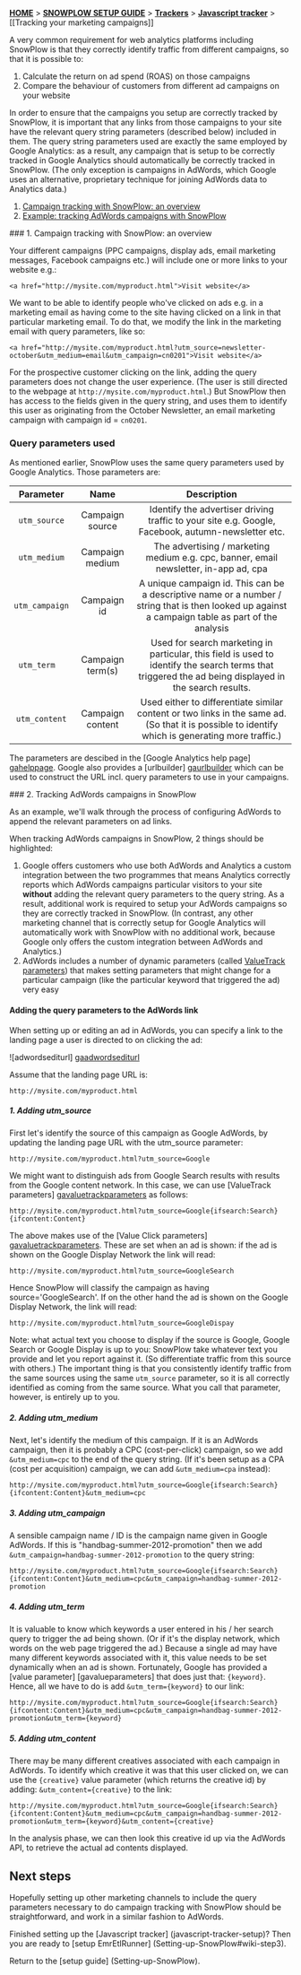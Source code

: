 [**HOME**](Home) > [**SNOWPLOW SETUP GUIDE**](Setting-up-SnowPlow) > [**Trackers**](Setting-up-a-Tracker) > [**Javascript tracker**](Javascript-tracker-setup) > [[Tracking your marketing campaigns]]

A very common requirement for web analytics platforms including SnowPlow is that they correctly identify traffic from different campaigns, so that it is possible to:

1. Calculate the return on ad spend (ROAS) on those campaigns
2. Compare the behaviour of customers from different ad campaigns on your website

In order to ensure that the campaigns you setup are correctly tracked by SnowPlow, it is important that any links from those campaigns to your site have the relevant query string parameters (described below) included in them. The query string parameters used are exactly the same employed by Google Analytics: as a result, any campaign that is setup to be correctly tracked in Google Analytics should automatically be correctly tracked in SnowPlow. (The only exception is campaigns in AdWords, which Google uses an alternative, proprietary technique for joining AdWords data to Analytics data.)

1. [Campaign tracking with SnowPlow: an overview](#overview)
2. [Example: tracking AdWords campaigns with SnowPlow](#adwords)

<a name="overview" />
### 1. Campaign tracking with SnowPlow: an overview

Your different campaigns (PPC campaigns, display ads, email marketing messages, Facebook campaigns etc.) will include one or more links to your website e.g.:

	<a href="http://mysite.com/myproduct.html">Visit website</a>

We want to be able to identify people who've clicked on ads e.g. in a marketing email as having come to the site having clicked on a link in that particular marketing email. To do that, we modify the link in the marketing email with query parameters, like so:

	<a href="http://mysite.com/myproduct.html?utm_source=newsletter-october&utm_medium=email&utm_campaign=cn0201">Visit website</a>

For the prospective customer clicking on the link, adding the query parameters does not change the user experience. (The user is still directed to the webpage at `http://mysite.com/myproduct.html`.) But SnowPlow then has access to the fields given in the query string, and uses them to identify this user as originating from the October Newsletter, an email marketing campaign with campaign id = `cn0201`.

### Query parameters used

As mentioned earlier, SnowPlow uses the same query parameters used by Google Analytics. Those parameters are:

| **Parameter**        | **Name**              | **Description**                                     |
|:--------------------:|:---------------------:|:---------------------------------------------------:|
| `utm_source`         | Campaign source       | Identify the advertiser driving traffic to your site e.g. Google, Facebook, autumn-newsletter etc.  |
| `utm_medium`         | Campaign medium       | The advertising / marketing medium e.g. cpc, banner, email newsletter, in-app ad, cpa |
| `utm_campaign`       | Campaign id           | A unique campaign id. This can be a descriptive name or a number / string that is then looked up against a campaign table as part of the analysis |
| `utm_term  `         | Campaign term(s)      | Used for search marketing in particular, this field is used to identify the search terms that triggered the ad being displayed in the search results. |
| `utm_content`        | Campaign content      | Used either to differentiate similar content or two links in the same ad. (So that it is possible to identify which is generating more traffic.) |

The parameters are descibed in the [Google Analytics help page] [gahelppage]. Google also provides a [urlbuilder] [gaurlbuilder] which can be used to construct the URL incl. query parameters to use in your campaigns.

<a name="adwords" />
### 2. Tracking AdWords campaigns in SnowPlow

As an example, we'll walk through the process of configuring AdWords to append the relevant parameters on ad links.

When tracking AdWords campaigns in SnowPlow, 2 things should be highlighted:

1. Google offers customers who use both AdWords and Analytics a custom integration between the two programmes that means Analytics correctly reports which AdWords campaigns particular visitors to your site **without** adding the relevant query parameters to the query string. As a result, additional work is required to setup your AdWords campaigns so they are correctly tracked in SnowPlow. (In contrast, any other marketing channel that is correctly setup for Google Analytics will automatically work with SnowPlow with no additional work, because Google only offers the custom integration between AdWords and Analytics.)
2. AdWords includes a number of dynamic parameters (called [ValueTrack parameters][gavaluetrackparameters]) that makes setting parameters that might change for a particular campaign (like the particular keyword that triggered the ad) very easy

#### Adding the query parameters to the AdWords link

When setting up or editing an ad in AdWords, you can specify a link to the landing page a user is directed to on clicking the ad:

![adwordsediturl] [gaadwordsediturl]

Assume that the landing page URL is:

	http://mysite.com/myproduct.html

##### 1. Adding utm_source

First let's identify the source of this campaign as Google AdWords, by updating the landing page URL with the utm_source parameter:

	http://mysite.com/myproduct.html?utm_source=Google

We might want to distinguish ads from Google Search results with results from the Google content network. In this case, we can use [ValueTrack parameters] [gavaluetrackparameters] as follows:

	http://mysite.com/myproduct.html?utm_source=Google{ifsearch:Search}{ifcontent:Content}

The above makes use of the [Value Click parameters] [gavaluetrackparameters]. These are set when an ad is shown: if the ad is shown on the Google Display Network the link will read:

	http://mysite.com/myproduct.html?utm_source=GoogleSearch

Hence SnowPlow will classify the campaign as having source='GoogleSearch'.  If on the other hand the ad is shown on the Google Display Network, the link will read:

	http://mysite.com/myproduct.html?utm_source=GoogleDispay

Note: what actual text you choose to display if the source is Google, Google Search or Google Display is up to you: SnowPlow take whatever text you provide and let you report against it. (So differentiate traffic from this source with others.) The important thing is that you consistently identify traffic from the same sources using the same `utm_source` parameter, so it is all correctly identified as coming from the same source. What you call that parameter, however, is entirely up to you.

##### 2. Adding utm_medium

Next, let's identify the medium of this campaign. If it is an AdWords campaign, then it is probably a CPC (cost-per-click) campaign, so we add `&utm_medium=cpc` to the end of the query string. (If it's been setup as a CPA (cost per acquisition) campaign, we can add `&utm_medium=cpa` instead):

	http://mysite.com/myproduct.html?utm_source=Google{ifsearch:Search}{ifcontent:Content}&utm_medium=cpc

##### 3. Adding utm_campaign

A sensible campaign name / ID is the campaign name given in Google AdWords. If this is "handbag-summer-2012-promotion" then we add `&utm_campaign=handbag-summer-2012-promotion` to the query string:

	http://mysite.com/myproduct.html?utm_source=Google{ifsearch:Search}{ifcontent:Content}&utm_medium=cpc&utm_campaign=handbag-summer-2012-promotion

##### 4. Adding utm_term

It is valuable to know which keywords a user entered in his / her search query to trigger the ad being shown. (Or if it's the display network, which words on the web page triggered the ad.) Because a single ad may have many different keywords associated with it, this value needs to be set dynamically when an ad is shown. Fortunately, Google has provided a [value parameter] [gavalueparameters] that does just that: `{keyword}`. Hence, all we have to do is add `&utm_term={keyword}` to our link:

	http://mysite.com/myproduct.html?utm_source=Google{ifsearch:Search}{ifcontent:Content}&utm_medium=cpc&utm_campaign=handbag-summer-2012-promotion&utm_term={keyword}

##### 5. Adding utm_content

There may be many different creatives associated with each campaign in AdWords. To identify which creative it was that this user clicked on, we can use the `{creative}` value parameter (which returns the creative id) by adding: `&utm_content={creative}` to the link:

	http://mysite.com/myproduct.html?utm_source=Google{ifsearch:Search}{ifcontent:Content}&utm_medium=cpc&utm_campaign=handbag-summer-2012-promotion&utm_term={keyword}&utm_content={creative}

In the analysis phase, we can then look this creative id up via the AdWords API, to retrieve the actual ad contents displayed.

## Next steps

Hopefully setting up other marketing channels to include the query parameters necessary to do campaign tracking with SnowPlow should be straightforward, and work in a similar fashion to AdWords.

Finished setting up the [Javascript tracker] (javascript-tracker-setup)? Then you are ready to [setup EmrEtlRunner] (Setting-up-SnowPlow#wiki-step3).

Return to the [setup guide] (Setting-up-SnowPlow).

[gahelppage]: https://support.google.com/analytics/bin/answer.py?hl=en&answer=1033863&ctx=cb&src=cb&cbid=-oxeewb61m1du&cbrank=1 
[gaurlbuilder]: https://support.google.com/analytics/bin/answer.py?hl=en&answer=1033867
[gavaluetrackparameters]: http://support.google.com/adwords/bin/answer.py?hl=en&answer=2375447
[gaadwordsediturl]: /snowplow/snowplow/wiki/setup-guide/images/adwords-query-string.png
[zoneappend]: /snowplow/snowplow/wiki/setup-guide/images/03a_zone_prepend_openx.png